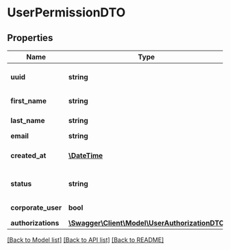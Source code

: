 # UserPermissionDTO

## Properties
Name | Type | Description | Notes
------------ | ------------- | ------------- | -------------
**uuid** | **string** | Unique identifier of user | [optional] 
**first_name** | **string** | First name of user | [optional] 
**last_name** | **string** | Last name of user | [optional] 
**email** | **string** | User e-mail | [optional] 
**created_at** | [**\DateTime**](\DateTime.md) | User creation date | [optional] 
**status** | **string** | Current status of user | [optional] 
**corporate_user** | **bool** | Is user corporate | [optional] 
**authorizations** | [**\Swagger\Client\Model\UserAuthorizationDTO**](UserAuthorizationDTO.md) |  | [optional] 

[[Back to Model list]](../../README.md#documentation-for-models) [[Back to API list]](../../README.md#documentation-for-api-endpoints) [[Back to README]](../../README.md)

